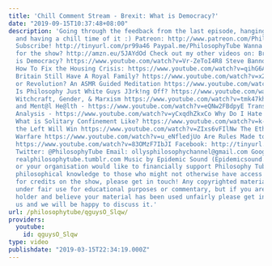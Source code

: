 ```yaml
---
title: 'Chill Comment Stream - Brexit: What is Democracy?'
date: "2019-09-15T10:37:48+08:00"
description: 'Going through the feedback from the last episode, hanging out, chatting
  and having a chill time of it :) Patreon: http://www.patreon.com/PhilosophyTube
  Subscribe! http://tinyurl.com/pr99a46 Paypal.me/PhilosophyTube Wanna get me a book
  for the show? http://amzn.eu/5JAYdOd Check out my other videos on: Brexit: What
  is Democracy? https://www.youtube.com/watch?v=Vr-ZeToI4R8 Steve Bannon: https://www.youtube.com/watch?v=wO6uD3c2qMo
  How To Fix the Housing Crisis: https://www.youtube.com/watch?v=qihG6AGjkRk Why Does
  Britain Still Have A Royal Family? https://www.youtube.com/watch?v=x2W7P3wGBI8 Reform
  or Revolution? An ASMR Guided Meditation https://www.youtube.com/watch?v=TxAsNEGcgq0
  Is Philosophy Just White Guys J3rk!ng Off? https://www.youtube.com/watch?v=weiz9wbIcGQ
  Witchcraft, Gender, & Marxism https://www.youtube.com/watch?v=tmk47kh7fiE Suic!de
  and Ment@l He@lth - https://www.youtube.com/watch?v=eQNw2FBdpyE Transphobia: An
  Analysis - https://www.youtube.com/watch?v=yCxqdhZkxCo Why Do I Hate My Self? https://www.youtube.com/watch?v=0AuFvboGKrQ
  What is Solitary Confinement Like? https://www.youtube.com/watch?v=k-ZfPYRkEGk Why
  the Left Will Win https://www.youtube.com/watch?v=ZIxs6vFIlNw The Ethics of AI in
  Warfare https://www.youtube.com/watch?v=u_eNfledjUo Are Rules Made to Be Broken?
  https://www.youtube.com/watch?v=83OMzF7IbJI Facebook: http://tinyurl.com/jgjek5w
  Twitter: @PhilosophyTube Email: ollysphilosophychannel@gmail.com Google+: google.com/+thephilosophytube
  realphilosophytube.tumblr.com Music by Epidemic Sound (Epidemicsound.com) If you
  or your organisation would like to financially support Philosophy Tube in distributing
  philosophical knowledge to those who might not otherwise have access to it in exchange
  for credits on the show, please get in touch! Any copyrighted material should fall
  under fair use for educational purposes or commentary, but if you are a copyright
  holder and believe your material has been used unfairly please get in touch with
  us and we will be happy to discuss it.'
url: /philosophytube/qguysO_Slqw/
providers:
  youtube:
    id: qguysO_Slqw
type: video
publishdate: "2019-03-15T22:34:19.000Z"
---
```

